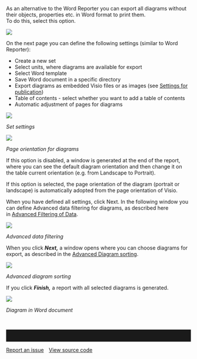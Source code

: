 As an alternative to the Word Reporter you can export all diagrams
without their objects, properties etc. in Word format to print them.  
To do this, select this option. 

![](//images.ctfassets.net/utx1h0gfm1om/5LvRjQDwOcwwWGigOuE2k4/4a3320cdd30e52f978d858f67c103f81/329004.png)  
  
On the next page you can define the following settings (similar to Word
Reporter):

-   Create a new set
-   Select units, where diagrams are available for export
-   Select Word template
-   Save Word document in a specific directory
-   Export diagrams as embedded Visio files or as images (see [Settings
    for publication](publication-settings))
-   Table of contents - select whether you want to add a table of
    contents
-   Automatic adjustment of pages for diagrams 

![](//images.ctfassets.net/utx1h0gfm1om/5WCsnlSB5mU0E8scQUEKwW/cbe5d383f690fa0416f79a33bc2f9920/328994.png)

*Set settings*

![](//images.ctfassets.net/utx1h0gfm1om/3mIHYmwGf6uQCEaGY2ayeC/275c9509e6d7984b36d75bc090f4b583/328992.png)

*Page orientation for diagrams*

If this option is disabled, a window is generated at the end of the
report, where you can see the default diagram orientation and then
change it on the table current orientation (e.g. from Landscape to
Portrait).

If this option is selected, the page orientation of the diagram
(portrait or landscape) is automatically adopted from the page
orientation of Visio. 

When you have defined all settings, click Next. In the following window
you can define Advanced data filtering for diagrams, as described here
in [Advanced Filtering of Data](advanced-filtering-of-data).

![](//images.ctfassets.net/utx1h0gfm1om/6nmafuM8vuccoGCKSSaCKE/e0769ec122c06c2ff650e0d10f6f8bdf/328996.png)

*Advanced data filtering*

When you click ***Next,*** a window opens where you can choose diagrams
for export, as described in the [Advanced Diagram
sorting](extended-diagram-sorting).

![](//images.ctfassets.net/utx1h0gfm1om/2Uteb6SezKyCU00qyo0aki/3d6cb683a2531c219e0bb348f1edd201/328924.png)

*Advanced diagram sorting*

If you click ***Finish,*** a report with all selected diagrams is
generated.

![](//images.ctfassets.net/utx1h0gfm1om/6qiJLD8xfqsYQ8AU0MYcie/fefa6efb9ebcf6de06f5e239ccb93c48/328240.png)

*Diagram in Word document*

 
<hr style="padding-top:2rem" />
<a href="https://github.com/process4/docs/issues" target="_blank" class="bgw btn btn-primary btn-lg shadow-sm">Report an issue</a>
<a href="https://github.com/process4/docs" target="_blank" class="bgw btn btn-primary btn-lg shadow-sm" style="margin-left:10px;">View source code</a>